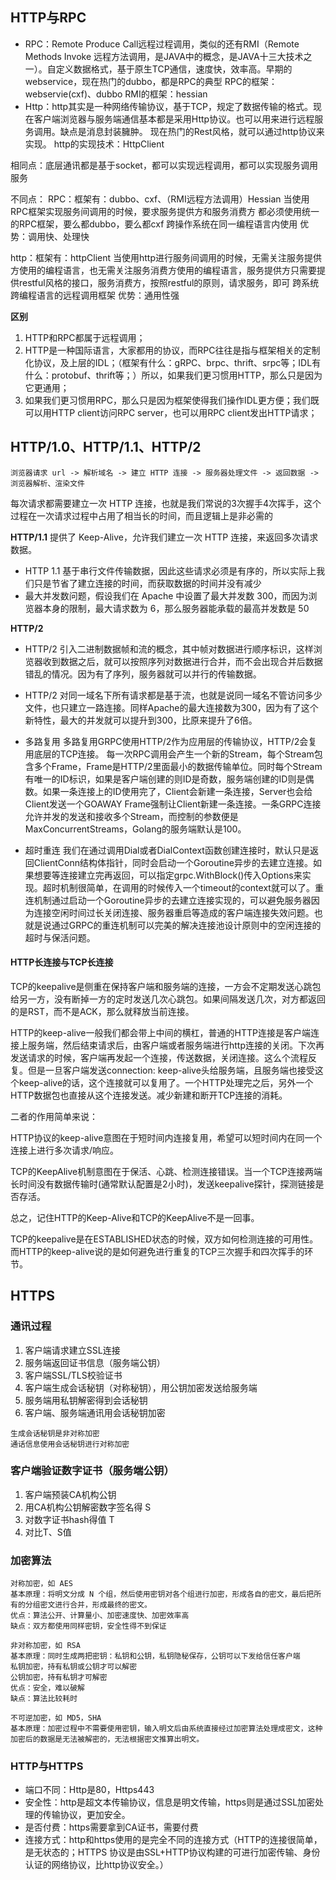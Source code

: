 ## HTTP与RPC
- RPC：Remote Produce Call远程过程调用，类似的还有RMI（Remote Methods Invoke 远程方法调用，是JAVA中的概念，是JAVA十三大技术之一）。自定义数据格式，基于原生TCP通信，速度快，效率高。早期的webservice，现在热门的dubbo，都是RPC的典型
RPC的框架：webservie(cxf)、dubbo
RMI的框架：hessian
- Http：http其实是一种网络传输协议，基于TCP，规定了数据传输的格式。现在客户端浏览器与服务端通信基本都是采用Http协议。也可以用来进行远程服务调用。缺点是消息封装臃肿。
现在热门的Rest风格，就可以通过http协议来实现。
http的实现技术：HttpClient

相同点：底层通讯都是基于socket，都可以实现远程调用，都可以实现服务调用服务

不同点：
RPC：框架有：dubbo、cxf、（RMI远程方法调用）Hessian
当使用RPC框架实现服务间调用的时候，要求服务提供方和服务消费方 都必须使用统一的RPC框架，要么都dubbo，要么都cxf
跨操作系统在同一编程语言内使用
优势：调用快、处理快

http：框架有：httpClient
当使用http进行服务间调用的时候，无需关注服务提供方使用的编程语言，也无需关注服务消费方使用的编程语言，服务提供方只需要提供restful风格的接口，服务消费方，按照restful的原则，请求服务，即可
跨系统跨编程语言的远程调用框架
优势：通用性强

**区别**
1. HTTP和RPC都属于远程调用；
2. HTTP是一种国际语言，大家都用的协议，而RPC往往是指与框架相关的定制化协议，及上层的IDL；（框架有什么：gRPC、brpc、thrift、srpc等；IDL有什么：protobuf、thrift等；）所以，如果我们更习惯用HTTP，那么只是因为它更通用；
3. 如果我们更习惯用RPC，那么只是因为框架使得我们操作IDL更方便；我们既可以用HTTP client访问RPC server，也可以用RPC client发出HTTP请求；

## HTTP/1.0、HTTP/1.1、HTTP/2
```
浏览器请求 url -> 解析域名 -> 建立 HTTP 连接 -> 服务器处理文件 -> 返回数据 -> 浏览器解析、渲染文件
```
每次请求都需要建立一次 HTTP 连接，也就是我们常说的3次握手4次挥手，这个过程在一次请求过程中占用了相当长的时间，而且逻辑上是非必需的

**HTTP/1.1**
提供了 Keep-Alive，允许我们建立一次 HTTP 连接，来返回多次请求数据。
- HTTP 1.1 基于串行文件传输数据，因此这些请求必须是有序的，所以实际上我们只是节省了建立连接的时间，而获取数据的时间并没有减少
- 最大并发数问题，假设我们在 Apache 中设置了最大并发数 300，而因为浏览器本身的限制，最大请求数为 6，那么服务器能承载的最高并发数是 50

**HTTP/2**
- HTTP/2 引入二进制数据帧和流的概念，其中帧对数据进行顺序标识，这样浏览器收到数据之后，就可以按照序列对数据进行合并，而不会出现合并后数据错乱的情况。因为有了序列，服务器就可以并行的传输数据。

- HTTP/2 对同一域名下所有请求都是基于流，也就是说同一域名不管访问多少文件，也只建立一路连接。同样Apache的最大连接数为300，因为有了这个新特性，最大的并发就可以提升到300，比原来提升了6倍。

- 多路复用
多路复用GRPC使用HTTP/2作为应用层的传输协议，HTTP/2会复用底层的TCP连接。
每一次RPC调用会产生一个新的Stream，每个Stream包含多个Frame，Frame是HTTP/2里面最小的数据传输单位。同时每个Stream有唯一的ID标识，如果是客户端创建的则ID是奇数，服务端创建的ID则是偶数。如果一条连接上的ID使用完了，Client会新建一条连接，Server也会给Client发送一个GOAWAY Frame强制让Client新建一条连接。一条GRPC连接允许并发的发送和接收多个Stream，而控制的参数便是MaxConcurrentStreams，Golang的服务端默认是100。

- 超时重连
我们在通过调用Dial或者DialContext函数创建连接时，默认只是返回ClientConn结构体指针，同时会启动一个Goroutine异步的去建立连接。如果想要等连接建立完再返回，可以指定grpc.WithBlock()传入Options来实现。超时机制很简单，在调用的时候传入一个timeout的context就可以了。重连机制通过启动一个Goroutine异步的去建立连接实现的，可以避免服务器因为连接空闲时间过长关闭连接、服务器重启等造成的客户端连接失效问题。也就是说通过GRPC的重连机制可以完美的解决连接池设计原则中的空闲连接的超时与保活问题。

#### HTTP长连接与TCP长连接
TCP的keepalive是侧重在保持客户端和服务端的连接，一方会不定期发送心跳包给另一方，没有断掉一方的定时发送几次心跳包。如果间隔发送几次，对方都返回的是RST，而不是ACK，那么就释放当前连接。

HTTP的keep-alive一般我们都会带上中间的横杠，普通的HTTP连接是客户端连接上服务端，然后结束请求后，由客户端或者服务端进行http连接的关闭。下次再发送请求的时候，客户端再发起一个连接，传送数据，关闭连接。这么个流程反复。但是一旦客户端发送connection: keep-alive头给服务端，且服务端也接受这个keep-alive的话，这个连接就可以复用了。一个HTTP处理完之后，另外一个HTTP数据包也直接从这个连接发送。减少新建和断开TCP连接的消耗。

二者的作用简单来说：

HTTP协议的keep-alive意图在于短时间内连接复用，希望可以短时间内在同一个连接上进行多次请求/响应。

TCP的KeepAlive机制意图在于保活、心跳、检测连接错误。当一个TCP连接两端长时间没有数据传输时(通常默认配置是2小时)，发送keepalive探针，探测链接是否存活。

总之，记住HTTP的Keep-Alive和TCP的KeepAlive不是一回事。

TCP的keepalive是在ESTABLISHED状态的时候，双方如何检测连接的可用性。而HTTP的keep-alive说的是如何避免进行重复的TCP三次握手和四次挥手的环节。

## HTTPS
### 通讯过程
1. 客户端请求建立SSL连接
2. 服务端返回证书信息（服务端公钥）
3. 客户端SSL/TLS校验证书
4. 客户端生成会话秘钥（对称秘钥），用公钥加密发送给服务端
5. 服务端用私钥解密得到会话秘钥
6. 客户端、服务端通讯用会话秘钥加密
```
生成会话秘钥是非对称加密
通话信息使用会话秘钥进行对称加密
```

### 客户端验证数字证书（服务端公钥）
1. 客户端预装CA机构公钥
2. 用CA机构公钥解密数字签名得 S
3. 对数字证书hash得值 T
4. 对比T、S值

### 加密算法
```
对称加密，如 AES
基本原理：将明文分成 N 个组，然后使用密钥对各个组进行加密，形成各自的密文，最后把所有的分组密文进行合并，形成最终的密文。
优点：算法公开、计算量小、加密速度快、加密效率高
缺点：双方都使用同样密钥，安全性得不到保证
```
```
非对称加密，如 RSA
基本原理：同时生成两把密钥：私钥和公钥，私钥隐秘保存，公钥可以下发给信任客户端
私钥加密，持有私钥或公钥才可以解密
公钥加密，持有私钥才可解密
优点：安全，难以破解
缺点：算法比较耗时
```
```
不可逆加密，如 MD5，SHA
基本原理：加密过程中不需要使用密钥，输入明文后由系统直接经过加密算法处理成密文，这种加密后的数据是无法被解密的，无法根据密文推算出明文。
```

### HTTP与HTTPS
- 端口不同：Http是80，Https443
- 安全性：http是超文本传输协议，信息是明文传输，https则是通过SSL加密处理的传输协议，更加安全。
- 是否付费：https需要拿到CA证书，需要付费
- 连接方式：http和https使用的是完全不同的连接方式（HTTP的连接很简单，是无状态的；HTTPS 协议是由SSL+HTTP协议构建的可进行加密传输、身份认证的网络协议，比http协议安全。）